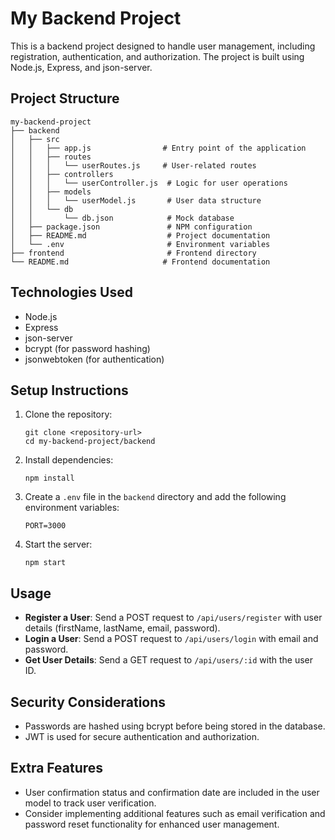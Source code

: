 # My Backend Project

This is a backend project designed to handle user management, including registration, authentication, and authorization. The project is built using Node.js, Express, and json-server.

## Project Structure

```
my-backend-project
├── backend
│   ├── src
│   │   ├── app.js                # Entry point of the application
│   │   ├── routes
│   │   │   └── userRoutes.js     # User-related routes
│   │   ├── controllers
│   │   │   └── userController.js  # Logic for user operations
│   │   ├── models
│   │   │   └── userModel.js       # User data structure
│   │   └── db
│   │       └── db.json            # Mock database
│   ├── package.json               # NPM configuration
│   ├── README.md                  # Project documentation
│   └── .env                       # Environment variables
├── frontend                       # Frontend directory
└── README.md                     # Frontend documentation
```

## Technologies Used

- Node.js
- Express
- json-server
- bcrypt (for password hashing)
- jsonwebtoken (for authentication)

## Setup Instructions

1. Clone the repository:
   ```
   git clone <repository-url>
   cd my-backend-project/backend
   ```

2. Install dependencies:
   ```
   npm install
   ```

3. Create a `.env` file in the `backend` directory and add the following environment variables:
   ```
   PORT=3000
   ```

4. Start the server:
   ```
   npm start
   ```

## Usage

- **Register a User**: Send a POST request to `/api/users/register` with user details (firstName, lastName, email, password).
- **Login a User**: Send a POST request to `/api/users/login` with email and password.
- **Get User Details**: Send a GET request to `/api/users/:id` with the user ID.

## Security Considerations

- Passwords are hashed using bcrypt before being stored in the database.
- JWT is used for secure authentication and authorization.

## Extra Features

- User confirmation status and confirmation date are included in the user model to track user verification.
- Consider implementing additional features such as email verification and password reset functionality for enhanced user management.